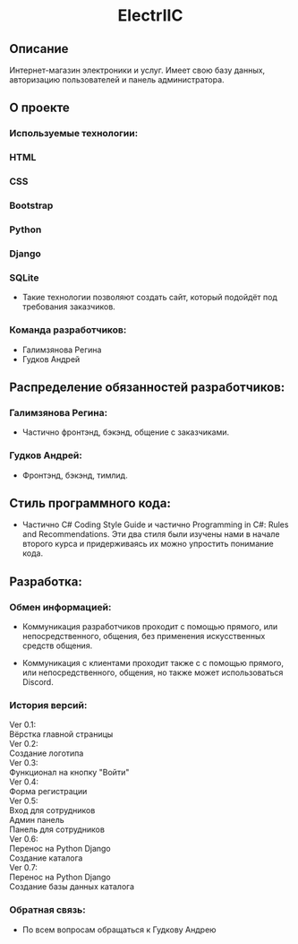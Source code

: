 <h1 align="center">ElectrIIC</h1>

## Описание

Интернет-магазин электроники и услуг. Имеет свою базу данных, авторизацию пользователей и панель администратора.

## О проекте

### Используемые технологии:

### HTML

### CSS

### Bootstrap

### Python

### Django

### SQLite

- Такие технологии позволяют создать сайт, который подойдёт под требования заказчиков.


### Команда разработчиков:

- Галимзянова Регина
- Гудков Андрей


## Распределение обязанностей разработчиков:

### Галимзянова Регина:

- Частично фронтэнд, бэкэнд, общение с заказчиками.

### Гудков Андрей:

- Фронтэнд, бэкэнд, тимлид.

## Стиль программного кода:

- Частично C# Coding Style Guide и частично Programming in C#: Rules and Recommendations. Эти два стиля были изучены нами в начале второго курса и придерживаясь их можно упростить понимание кода.

## Разработка:

### Обмен информацией:

- Коммуникация разработчиков проходит с помощью прямого, или непосредственного, общения, без применения искусственных средств общения.

- Коммуникация с клиентами проходит также с с помощью прямого, или непосредственного, общения, но также может использоваться Discord.

### История версий:

Ver 0.1:  
Вёрстка главной страницы  
Ver 0.2:  
Создание логотипа  
Ver 0.3:  
Функционал на кнопку "Войти"  
Ver 0.4:  
Форма регистрации  
Ver 0.5:  
Вход для сотрудников  
Админ панель  
Панель для сотрудников  
Ver 0.6:  
Перенос на Python Django  
Создание каталога  
Ver 0.7:  
Перенос на Python Django  
Создание базы данных каталога  

### Обратная связь:

- По всем вопросам обращаться к Гудкову Андрею

